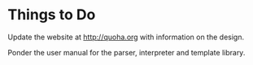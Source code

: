 Things to Do
============

Update the website at http://quoha.org with information on the design.

Ponder the user manual for the parser, interpreter and template library.
